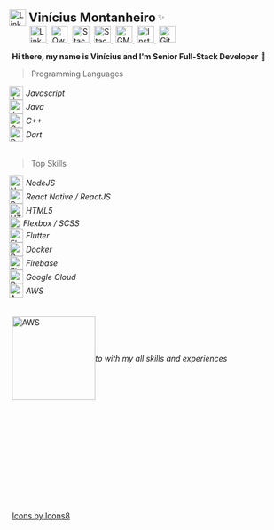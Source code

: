 <div class="profile">
<img src="https://raw.githubusercontent.com/vmontanheiro/vmontanheiro/master/assets/img/darth-vader.png" width="30" alt="LinkedIn Profile" />
  <b class="name">Vinícius Montanheiro</b>&nbsp;✨
</div>

<style>

.name{
  font-size:22px
}

.profile{
  display:flex;
  width: 100%;
  justify-content: flex-start;
  align-items: center;
}

a,b{
  padding-left:5px;
}

.skills{
  display:flex;
  flex-direction: column;
  justify-content: center;
  align-items: flex-start;
}

.skills > span{
  display:flex;
  justify-content: center;
  align-items: center;
}

.skills > span > i{
  margin-left:5px;
  font-size:14px
}

</style>
<div class=".profile">
&nbsp;&nbsp;&nbsp;&nbsp;&nbsp;&nbsp;&nbsp;
  <a href="https://ie.linkedin.com/in/vmontanheiro" title="LinkedIn Profile">
    <img src="https://raw.githubusercontent.com/vmontanheiro/vmontanheiro/master/assets/img/linkedin.svg" width="30" alt="LinkedIn Profile" />
  </a>

  <a href="https://www.npmjs.com/~vmontanheiro" title="Own NPM Libraries">
    <img src="https://raw.githubusercontent.com/vmontanheiro/vmontanheiro/master/assets/img/npm.svg" width="30" alt="Own NPM Libraries" />
  </a>

  <a href="https://stackoverflow.com/users/4214310/vmontanheiro" title="StackOverflow Profile">
    <img src="https://raw.githubusercontent.com/vmontanheiro/vmontanheiro/master/assets/img/stack-overflow.svg" width="30" alt="StackOverflow Profile" />
  </a>

  <a href="https://pt.stackoverflow.com/users/17786/vmontanheiro" title="StackOverflow PT-BR Profile">
    <img src="https://raw.githubusercontent.com/vmontanheiro/vmontanheiro/master/assets/img/pt-stack-overflow.svg" width="30" alt="StackOverflow PT-BR Profile" />
  </a>

  <a href="mailto:vinicius.amontanheiro@gmail.com" title="GMAIL Contact">
    <img src="https://raw.githubusercontent.com/vmontanheiro/vmontanheiro/master/assets/img/gmail.svg" width="30" alt="GMAIL Contact" />
  </a>

  <a href="https://www.instagram.com/vini.montanheiro" title="Instagram Profile">
    <img src="https://raw.githubusercontent.com/vmontanheiro/vmontanheiro/master/assets/img/instragram.svg" width="30" alt="Instagram Profile" />
  </a>

  <a href="https://pt.stackoverflow.com/users/17786/vmontanheiro" title="GitHub Profile">
    <img src="https://raw.githubusercontent.com/vmontanheiro/vmontanheiro/master/assets/img/github.svg" width="30" alt="GitHub Profile" />
  </a>
</div>

<b> Hi there, my name is Vinícius and I'm Senior Full-Stack Developer</b> 👋

> Programming Languages

<div class="skills">
  <span>
    <img src="https://raw.githubusercontent.com/vmontanheiro/vmontanheiro/master/assets/img/javascript.png" width="25" alt="Javascript" /> 
    <i> Javascript</i>
  </span>

  <span>
    <img src="https://raw.githubusercontent.com/vmontanheiro/vmontanheiro/master/assets/img/java.png" width="25" alt="Java" /> 
    <i>Java</i>
  </span>

  <span>
    <img src="https://raw.githubusercontent.com/vmontanheiro/vmontanheiro/master/assets/img/cpp.png" width="25" alt="C++" /> 
    <i> C++</i>
  </span>

  <span>
    <img src="https://raw.githubusercontent.com/vmontanheiro/vmontanheiro/master/assets/img/dart.png" width="25" alt="Dart" /> 
    <i> Dart</i>
  </span>

</div>
</br>

> Top Skills

<div class="skills">
  <span>
    <img src="https://raw.githubusercontent.com/vmontanheiro/vmontanheiro/master/assets/img/nodejs.png" width="25" alt="NodeJS" /> 
    <i> NodeJS</i>
  </span>

  <span>
    <img src="https://raw.githubusercontent.com/vmontanheiro/vmontanheiro/master/assets/img/react-native.svg" width="25" alt="React" /> 
    <i> React Native / ReactJS</i>
  </span>

  <span>
    <img src="https://raw.githubusercontent.com/vmontanheiro/vmontanheiro/master/assets/img/html.png" width="25" alt="HTML5" /> 
    <i>HTML5</i>
  </span>

  <span>
    <img src="https://raw.githubusercontent.com/vmontanheiro/vmontanheiro/master/assets/img/flexbox.png" width="20" alt="Flexbox" /> 
    <i> Flexbox / SCSS</i>
  </span>

  <span>
    <img src="https://raw.githubusercontent.com/vmontanheiro/vmontanheiro/master/assets/img/flutter.png" width="25" alt="Flutter" /> 
    <i> Flutter</i>
  </span>

   <span>
    <img src="https://raw.githubusercontent.com/vmontanheiro/vmontanheiro/master/assets/img/docker.png" width="25" alt="Docker" /> 
    <i> Docker</i>
  </span>

   <span>
    <img src="https://raw.githubusercontent.com/vmontanheiro/vmontanheiro/master/assets/img/firebase.png" width="25" alt="Firebase" /> 
    <i> Firebase</i>
  </span>

   <span>
    <img src="https://raw.githubusercontent.com/vmontanheiro/vmontanheiro/master/assets/img/google-cloud.png" width="25" alt="Dart" /> 
    <i> Google Cloud</i>
  </span>

  <span>
    <img src="https://raw.githubusercontent.com/vmontanheiro/vmontanheiro/master/assets/img/aws.png" width="25" alt="AWS" /> 
    <i> AWS </i>
  </span>

</div>

</br>
</br>

<div class="profile">
  <a href="https://ie.linkedin.com/in/vmontanheiro"title="LinkedIn Profile">
    <img src="https://raw.githubusercontent.com/vmontanheiro/vmontanheiro/master/assets/img/linkedin-button.png" width="150" alt="AWS" />
  </a>
  <i>
    to with my all skills and experiences
  </i>
</div>

</br>
</br>
</br>
</br>
</br>
</br>
</br>
</br>
</br>
</br>
</br>

<a href="https://icons8.com/icon/15470/caixa-de-selecção-seleccionada-2">Icons by Icons8</a>